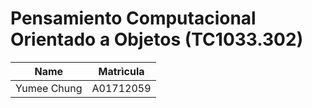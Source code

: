 # Pensamiento Computacional Orientado a Objetos (TC1033.302)
| Name | Matrìcula |
| :---: | :---:|
| Yumee Chung | A01712059 |
